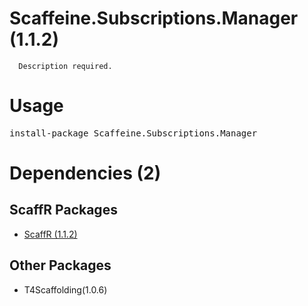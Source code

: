 ﻿Scaffeine.Subscriptions.Manager (1.1.2)
======

      Description required.
    
Usage
======
<pre>install-package Scaffeine.Subscriptions.Manager</pre>
Dependencies (2)
=====

ScaffR Packages
------
* [ScaffR (1.1.2)](https://github.com/wcpro/ScaffR/tree/master/src/ScaffR)

Other Packages
------
* T4Scaffolding(1.0.6)
